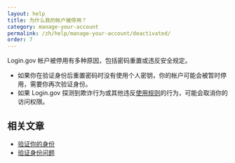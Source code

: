 ```yaml
---
layout: help
title: 为什么我的帐户被停用？
category: manage-your-account
permalink: /zh/help/manage-your-account/deactivated/
order: 7
---
```


Login.gov 帐户被停用有多种原因，包括密码重置或违反安全规定。

* 如果你在验证身份后重置密码时没有使用个人密钥，你的帐户可能会被暂时停用，需要你再次验证身份。
* 如果 Login.gov 探测到欺诈行为或其他违反[使用规则](/zh/policy/rules-of-use/)的行为，可能会取消你的访问权限。

## 相关文章

* [验证你的身份](#)
* [验证身份问题](#)
